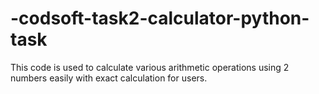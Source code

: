 # -codsoft-task2-calculator-python-task
This code is used to calculate  various arithmetic operations using 2 numbers easily with exact calculation for users.  
